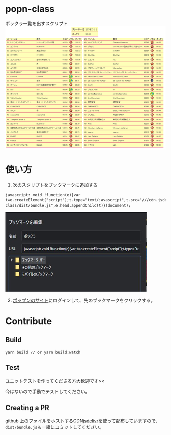# popn-class

ポックラ一覧を出すスクリプト
![example](readme_0.png)

# 使い方

1. 次のスクリプトをブックマークに追加する

```
javascript: void !function(e){var t=e.createElement("script");t.type="text/javascript",t.src="///cdn.jsdelivr.net/gh/sonohoshi/popn-class/dist/bundle.js",e.head.appendChild(t)}(document);
```

![add script to bookmark](readme_1.png)

2. [ポップンのサイト](https://p.eagate.573.jp/game/popn/peace/p/playdata/index.html)にログインして、先のブックマークをクリックする。

# Contribute

## Build

```
yarn build // or yarn build:watch
```

## Test

ユニットテストを作ってくださる方大歓迎です><

今はないので手動でテストしてください。

## Creating a PR

github 上のファイルをホストするCDN[jsdelivr](https://cdn.jsdelivr.net/)を使って配布していますので、`dist/bundle.js`も一緒にコミットしてください。
